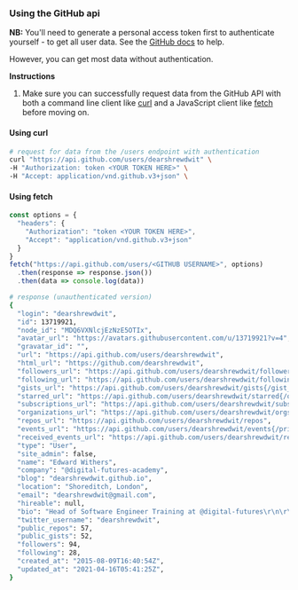 ### Using the GitHub api

**NB:** You'll need to generate a personal access token first to authenticate yourself - to get all user data. See the [GitHub docs](https://docs.github.com/en/github/authenticating-to-github/creating-a-personal-access-token) to help.

However, you can get most data without authentication.

**Instructions**

1. Make sure you can successfully request data from the GitHub API with both a command line client like [curl](https://curl.haxx.se/docs/manpage.html) and a JavaScript client like [fetch](https://developer.mozilla.org/en-US/docs/Web/API/Fetch_API) before moving on.

#### Using curl
```sh
# request for data from the /users endpoint with authentication
curl "https://api.github.com/users/dearshrewdwit" \
-H "Authorization: token <YOUR TOKEN HERE>" \
-H "Accept: application/vnd.github.v3+json" \
```

#### Using fetch
```js
const options = {
  "headers": {
    "Authorization": "token <YOUR TOKEN HERE>",
    "Accept": "application/vnd.github.v3+json"
  }
}
fetch("https://api.github.com/users/<GITHUB USERNAME>", options)
  .then(response => response.json())
  .then(data => console.log(data))
```

```sh
# response (unauthenticated version)
{
  "login": "dearshrewdwit",
  "id": 13719921,
  "node_id": "MDQ6VXNlcjEzNzE5OTIx",
  "avatar_url": "https://avatars.githubusercontent.com/u/13719921?v=4",
  "gravatar_id": "",
  "url": "https://api.github.com/users/dearshrewdwit",
  "html_url": "https://github.com/dearshrewdwit",
  "followers_url": "https://api.github.com/users/dearshrewdwit/followers",
  "following_url": "https://api.github.com/users/dearshrewdwit/following{/other_user}",
  "gists_url": "https://api.github.com/users/dearshrewdwit/gists{/gist_id}",
  "starred_url": "https://api.github.com/users/dearshrewdwit/starred{/owner}{/repo}",
  "subscriptions_url": "https://api.github.com/users/dearshrewdwit/subscriptions",
  "organizations_url": "https://api.github.com/users/dearshrewdwit/orgs",
  "repos_url": "https://api.github.com/users/dearshrewdwit/repos",
  "events_url": "https://api.github.com/users/dearshrewdwit/events{/privacy}",
  "received_events_url": "https://api.github.com/users/dearshrewdwit/received_events",
  "type": "User",
  "site_admin": false,
  "name": "Edward Withers",
  "company": "@digital-futures-academy",
  "blog": "dearshrewdwit.github.io",
  "location": "Shoreditch, London",
  "email": "dearshrewdwit@gmail.com",
  "hireable": null,
  "bio": "Head of Software Engineer Training at @digital-futures\r\n\r\n(former Head of Education & engineer at @makersacademy)",
  "twitter_username": "dearshrewdwit",
  "public_repos": 57,
  "public_gists": 52,
  "followers": 94,
  "following": 28,
  "created_at": "2015-08-09T16:40:54Z",
  "updated_at": "2021-04-16T05:41:25Z",
}
```
